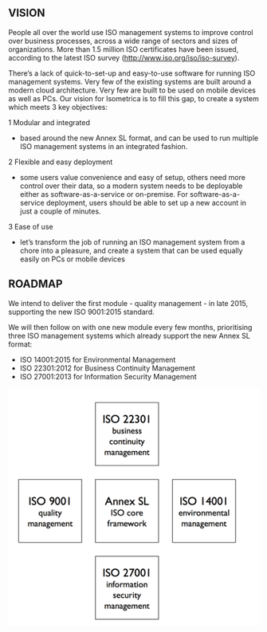 ## VISION

People all over the world use ISO management systems to improve control over business processes, across a wide range of sectors and sizes of organizations.
More than 1.5 million ISO certificates have been issued, according to the latest ISO survey (http://www.iso.org/iso/iso-survey).

There’s a lack of quick-to-set-up and easy-to-use software for running ISO management systems. Very few of the existing systems are built around a modern cloud architecture. Very few are built to be used on mobile devices as well as PCs. Our vision for Isometrica is to fill this gap, to create a system which meets 3 key objectives:

1 Modular and integrated
- based around the new Annex SL format, and can be used to run multiple ISO management systems in an integrated fashion.

2 Flexible and easy deployment 
-  some users value convenience and easy of setup, others need more control over their data, so a modern system needs to be deployable either as software-as-a-service or on-premise.  For software-as-a-service deployment, users should be able to set up a new account in just a couple of minutes.

3 Ease of use
- let’s transform the job of running an ISO management system from a chore into a pleasure, and create a system that can be used equally easily on PCs or mobile devices

## ROADMAP

We intend to deliver the first module - quality management - in late 2015, supporting the new ISO 9001:2015 standard.

We will then follow on with one new module every few months, prioritising three ISO management systems which already support the new Annex SL format:
- ISO 14001:2015 for Environmental Management
- ISO 22301:2012 for Business Continuity Management
- ISO 27001:2013 for Information Security Management

<img src="/public/img/iso.png?raw=true" />

